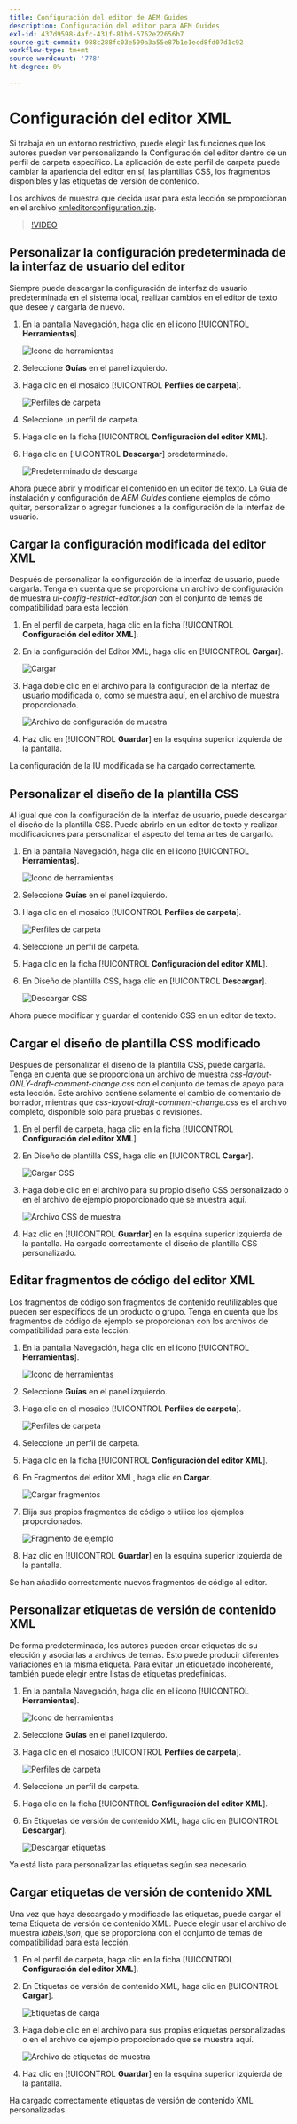 ```yaml
---
title: Configuración del editor de AEM Guides
description: Configuración del editor para AEM Guides
exl-id: 437d9598-4afc-431f-81bd-6762e22656b7
source-git-commit: 988c288fc03e509a3a55e87b1e1ecd8fd07d1c92
workflow-type: tm+mt
source-wordcount: '778'
ht-degree: 0%

---
```


# Configuración del editor XML

Si trabaja en un entorno restrictivo, puede elegir las funciones que los autores pueden ver personalizando la Configuración del editor dentro de un perfil de carpeta específico. La aplicación de este perfil de carpeta puede cambiar la apariencia del editor en sí, las plantillas CSS, los fragmentos disponibles y las etiquetas de versión de contenido.

Los archivos de muestra que decida usar para esta lección se proporcionan en el archivo [xmleditorconfiguration.zip](assets/xmleditorconfiguration.zip).

>[!VIDEO](https://video.tv.adobe.com/v/342762?quality=12&learn=on)

## Personalizar la configuración predeterminada de la interfaz de usuario del editor

Siempre puede descargar la configuración de interfaz de usuario predeterminada en el sistema local, realizar cambios en el editor de texto que desee y cargarla de nuevo.

1. En la pantalla Navegación, haga clic en el icono [!UICONTROL **Herramientas**].

   ![Icono de herramientas](images/reuse/tools-icon.png)

1. Seleccione **Guías** en el panel izquierdo.

1. Haga clic en el mosaico [!UICONTROL **Perfiles de carpeta**].

   ![Perfiles de carpeta](images/reuse/folder-profiles-tile.png)

1. Seleccione un perfil de carpeta.

1. Haga clic en la ficha [!UICONTROL **Configuración del editor XML**].

1. Haga clic en [!UICONTROL **Descargar**] predeterminado.

   ![Predeterminado de descarga](images/lesson-4/download-default.png)

Ahora puede abrir y modificar el contenido en un editor de texto. La Guía de instalación y configuración de _AEM Guides_ contiene ejemplos de cómo quitar, personalizar o agregar funciones a la configuración de la interfaz de usuario.

## Cargar la configuración modificada del editor XML

Después de personalizar la configuración de la interfaz de usuario, puede cargarla. Tenga en cuenta que se proporciona un archivo de configuración de muestra _ui-config-restrict-editor.json_ con el conjunto de temas de compatibilidad para esta lección.

1. En el perfil de carpeta, haga clic en la ficha [!UICONTROL **Configuración del editor XML**].

1. En la configuración del Editor XML, haga clic en [!UICONTROL **Cargar**].

   ![Cargar](images/lesson-4/upload.png)

1. Haga doble clic en el archivo para la configuración de la interfaz de usuario modificada o, como se muestra aquí, en el archivo de muestra proporcionado.

   ![Archivo de configuración de muestra](images/lesson-4/sample-config-file.png)

1. Haz clic en [!UICONTROL **Guardar**] en la esquina superior izquierda de la pantalla.

La configuración de la IU modificada se ha cargado correctamente.

## Personalizar el diseño de la plantilla CSS

Al igual que con la configuración de la interfaz de usuario, puede descargar el diseño de la plantilla CSS. Puede abrirlo en un editor de texto y realizar modificaciones para personalizar el aspecto del tema antes de cargarlo.

1. En la pantalla Navegación, haga clic en el icono [!UICONTROL **Herramientas**].

   ![Icono de herramientas](images/reuse/tools-icon.png)

1. Seleccione **Guías** en el panel izquierdo.

1. Haga clic en el mosaico [!UICONTROL **Perfiles de carpeta**].

   ![Perfiles de carpeta](images/reuse/folder-profiles-tile.png)

1. Seleccione un perfil de carpeta.

1. Haga clic en la ficha [!UICONTROL **Configuración del editor XML**].

1. En Diseño de plantilla CSS, haga clic en [!UICONTROL **Descargar**].

   ![Descargar CSS](images/lesson-4/download-css.png)

Ahora puede modificar y guardar el contenido CSS en un editor de texto.

## Cargar el diseño de plantilla CSS modificado

Después de personalizar el diseño de la plantilla CSS, puede cargarla. Tenga en cuenta que se proporciona un archivo de muestra _css-layout-ONLY-draft-comment-change.css_ con el conjunto de temas de apoyo para esta lección. Este archivo contiene solamente el cambio de comentario de borrador, mientras que _css-layout-draft-comment-change.css_ es el archivo completo, disponible solo para pruebas o revisiones.

1. En el perfil de carpeta, haga clic en la ficha [!UICONTROL **Configuración del editor XML**].

1. En Diseño de plantilla CSS, haga clic en [!UICONTROL **Cargar**].

   ![Cargar CSS](images/lesson-4/upload-css.png)

1. Haga doble clic en el archivo para su propio diseño CSS personalizado o en el archivo de ejemplo proporcionado que se muestra aquí.

   ![Archivo CSS de muestra](images/lesson-4/sample-css-file.png)

1. Haz clic en [!UICONTROL **Guardar**] en la esquina superior izquierda de la pantalla.
Ha cargado correctamente el diseño de plantilla CSS personalizado.

## Editar fragmentos de código del editor XML

Los fragmentos de código son fragmentos de contenido reutilizables que pueden ser específicos de un producto o grupo. Tenga en cuenta que los fragmentos de código de ejemplo se proporcionan con los archivos de compatibilidad para esta lección.

1. En la pantalla Navegación, haga clic en el icono [!UICONTROL **Herramientas**].

   ![Icono de herramientas](images/reuse/tools-icon.png)

1. Seleccione **Guías** en el panel izquierdo.

1. Haga clic en el mosaico [!UICONTROL **Perfiles de carpeta**].

   ![Perfiles de carpeta](images/reuse/folder-profiles-tile.png)

1. Seleccione un perfil de carpeta.

1. Haga clic en la ficha [!UICONTROL **Configuración del editor XML**].

1. En Fragmentos del editor XML, haga clic en **Cargar**.

   ![Cargar fragmentos](images/lesson-4/upload-snippets.png)

1. Elija sus propios fragmentos de código o utilice los ejemplos proporcionados.

   ![Fragmento de ejemplo](images/lesson-4/sample-snippet.png)

1. Haz clic en [!UICONTROL **Guardar**] en la esquina superior izquierda de la pantalla.

Se han añadido correctamente nuevos fragmentos de código al editor.

## Personalizar etiquetas de versión de contenido XML

De forma predeterminada, los autores pueden crear etiquetas de su elección y asociarlas a archivos de temas. Esto puede producir diferentes variaciones en la misma etiqueta. Para evitar un etiquetado incoherente, también puede elegir entre listas de etiquetas predefinidas.

1. En la pantalla Navegación, haga clic en el icono [!UICONTROL **Herramientas**].

   ![Icono de herramientas](images/reuse/tools-icon.png)

1. Seleccione **Guías** en el panel izquierdo.

1. Haga clic en el mosaico [!UICONTROL **Perfiles de carpeta**].

   ![Perfiles de carpeta](images/reuse/folder-profiles-tile.png)

1. Seleccione un perfil de carpeta.

1. Haga clic en la ficha [!UICONTROL **Configuración del editor XML**].

1. En Etiquetas de versión de contenido XML, haga clic en [!UICONTROL **Descargar**].

   ![Descargar etiquetas](images/lesson-4/download-labels.png)

Ya está listo para personalizar las etiquetas según sea necesario.

## Cargar etiquetas de versión de contenido XML

Una vez que haya descargado y modificado las etiquetas, puede cargar el tema Etiqueta de versión de contenido XML. Puede elegir usar el archivo de muestra _labels.json_, que se proporciona con el conjunto de temas de compatibilidad para esta lección.

1. En el perfil de carpeta, haga clic en la ficha [!UICONTROL **Configuración del editor XML**].

1. En Etiquetas de versión de contenido XML, haga clic en [!UICONTROL **Cargar**].

   ![Etiquetas de carga](images/lesson-4/upload-labels.png)

1. Haga doble clic en el archivo para sus propias etiquetas personalizadas o en el archivo de ejemplo proporcionado que se muestra aquí.

   ![Archivo de etiquetas de muestra](images/lesson-4/sample-labels-file.png)

1. Haz clic en [!UICONTROL **Guardar**] en la esquina superior izquierda de la pantalla.

Ha cargado correctamente etiquetas de versión de contenido XML personalizadas.
